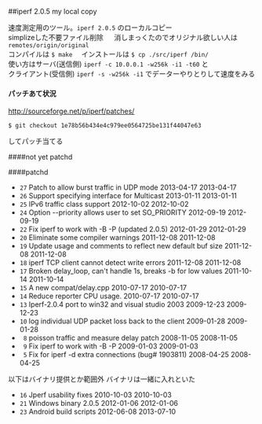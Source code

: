 ##iperf 2.0.5 my local copy

速度測定用のツール。`iperf 2.0.5` のローカルコピー   
simplizeした不要ファイル削除  　 消しまっくたのでオリジナル欲しい人は`remotes/origin/original`    
コンパイルは `$ make  ` インストールは ` $ cp ./src/iperf /bin/  `  
使い方はサーバ(送信側) `iperf -c 10.0.0.1 -w256k -i1 -t60`   と  
クライアント(受信側) `iperf -s -w256k -i1` でデーターやりとりして速度をみる   

#### パッチあて状況

http://sourceforge.net/p/iperf/patches/  

    $ git checkout 1e78b56b434e4c979ee0564725be131f44047e63   

してパッチ当てる

####not yet patchd


####patchd

* `27` Patch to allow burst traffic in UDP mode                          2013-04-17  2013-04-17  
* `26` Support specifying interface for Multicast                        2013-01-11  2013-01-11  
* `25` IPv6 traffic class support                                        2012-10-02  2012-10-02  
* `24` Option --priority allows user to set SO_PRIORITY                  2012-09-19  2012-09-19  
* `22` Fix iperf to work with -B -P (updated 2.0.5)                      2012-01-29  2012-01-29  
* `20` Eliminate some compiler warnings                                  2011-12-08  2011-12-08  
* `19` Update usage and comments to reflect new default buf size         2011-12-08  2011-12-08  
* `18` iperf TCP client cannot detect write errors                       2011-12-08  2011-12-08  
* `17` Broken delay_loop, can't handle 1s, breaks -b for low values      2011-10-14  2011-10-14  
* `15` A new compat/​delay.cpp                                           2010-07-17  2010-07-17  
* `14` Reduce reporter CPU usage.                                        2010-07-17  2010-07-17  
* `13` Iperf-2.0.4 port to win32 and visual studio 2003                  2009-12-23  2009-12-23  
* `10` log individual UDP packet loss back to the client                 2009-01-28  2009-01-28  
* ` 8` poisson traffic and measure delay patch                           2008-11-05  2008-11-05  
* ` 9` Fix iperf to work with -B -P                                      2009-01-03  2009-01-03  
* ` 5` Fix for iperf -d extra connections (bug# 1903811)                 2008-04-25  2008-04-25  

以下はバイナリ提供とか範囲外 バイナリは一緒に入れといた  

* `16`    Jperf usability fixes                                          2010-10-03  2010-10-03  
* `21`    Windows binary 2.0.5                                           2012-01-06  2012-01-06  
* `23`    Android build scripts                                          2012-06-08  2013-07-10  

